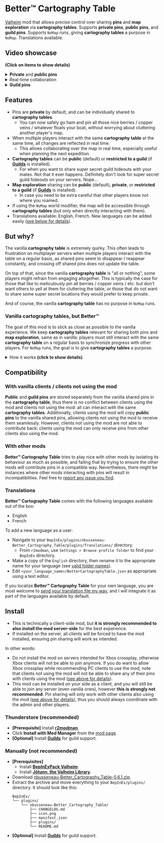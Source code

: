 # Better™ Cartography Table

[Valheim](https://store.steampowered.com/app/892970/Valheim/) mod that allows precise control over sharing **pins** and **map exploration** via **cartography tables**.
Supports **private pins**, **public pins**, and **guild pins**.
Supports `NoMap` runs, giving **cartography tables** a purpose in `NoMap`.
Translations available.

## Video showcase

**(Click on items to show details)**

<details>
<summary><b>Private</b> and <b>public pins</b></summary>

Astrid and Brynhild are playing together, however Astrid has a tad too many mushroom pins for Brynhild's liking.
Thanks to **Better™ Cartography Table**, their friendship is safe, as Astrid can selectively decide which pins to share on the **public cartography table**.

https://github.com/nbusseneau/BetterCartographyTable/assets/4659919/e13e6267-88ad-4aee-bdfe-f78e807bc2f8

</details>

<details>
<summary>Real-time collaboration</summary>

Astrid and Brynhild are planning their next expedition.
Thanks to **Better™ Cartography Table**, it will be a great success, as they can collaborate and prepare it in real time on the **public cartography table**.

https://github.com/nbusseneau/BetterCartographyTable/assets/4659919/e535a301-994f-4129-b9ec-3e51685bab2c

</details>

<details>
<summary><b>Guild pins</b></summary>

Astrid and Brynhild are members of rival guilds (The Mushroom Enjoyers and The Ground Shakers), and neither wants their archnemesis to know about their secret hideout.
Thanks to **Better™ Cartography Table**, their rivalry is fueled, as guild members can share **guild-only pins** on their **guild-restricted cartography table**.

https://github.com/nbusseneau/BetterCartographyTable/assets/4659919/421e90b4-f00f-4047-b9ce-3839ac499035

</details>

## Features

- Pins are **private** by default, and can be individually shared to **cartography tables**.
  - You can now safely go ham and pin all those nice berries / copper veins / whatever floats your boat, without worrying about cluttering another player's map.
- When multiple players interact with the same **cartography table** at the same time, all changes are reflected in real time.
  - This allows collaborating over the map in real time, especially useful when planning the next expedition.
- **Cartography tables** can be **public** (default) or **restricted to a guild** (if [**Guilds**](https://thunderstore.io/c/valheim/p/Smoothbrain/Guilds/) is installed).
  - For when you want to share super secret guild hideouts with your mates. Not that it ever happens. Definitely don't look for super secret guild hideouts on your servers. Nope...
- **Map exploration** sharing can be **public** (default), **private**, or **restricted to a guild** (if [**Guilds**](https://thunderstore.io/c/valheim/p/Smoothbrain/Guilds/) is installed).
  - In case you need to be extra careful that other players know not where you roamed.
- If using the `NoMap` world modifier, the map will be accessible through **cartography tables** (but only when directly interacting with them).
- Translations available: English, French. New languages can be added easily ([see below for details](#translations)).

## But why?

The vanilla **cartography table** is extremely quirky.
This often leads to frustration on multiplayer servers when multiple players interact with the table on a regular basis, as shared pins seem to disappear / reappear constantly, and crossing off shared pins does not update the table.

On top of that, since the vanilla **cartography table** is "all or nothing", some players might refrain from engaging altogether.
This is typically the case for those that like to meticulously pin all berries / copper veins / etc. but don't want others to yell at them for cluttering the table, or those that do not want to share some super secret locations they would prefer to keep private.

And of course, the vanilla **cartography table** has no purpose in `NoMap` runs.

### Vanilla cartography tables, but Better™

The goal of this mod is to stick as close as possible to the vanilla experience.
We keep **cartography tables** relevant for sharing both pins and **map exploration**, same as in vanilla: players must still interact with the same **cartography table** on a regular basis to synchronize progress with other players.
For `NoMap` runs, the goal is to give **cartography tables** a purpose.

<details>
<summary>How it works <b>(click to show details)</b></summary>

- When opening the map without interacting with a **cartography table**:
  - Your **private pins** can be interacted with, same as in vanilla.
  - **Public** or **guild pins** previously retrieved from a **cartography table** can be shown or hidden (akin to vanilla shared pins), but cannot be interacted with (cannot cross off, cannot remove).
  - In `NoMap` runs, the map will still refuse to open: it can only open by interacting with a **cartography table**.
- When hovering a **cartography table**:
  - Text will appear (akin to vanilla) and list information about the table and how to interact with it.
  - If [**Guilds**](https://thunderstore.io/c/valheim/p/Smoothbrain/Guilds/) is installed, the table can be switched between **public mode** (default) or **guild mode**. When a table is in **guild mode**, only its guild members can interact with it.
- When interacting with a **cartography table**:
  - Retrieve other players' **map exploration** currently shared to the table, same as in vanilla.
  - If **map exploration** sharing is in **public mode** (default) or **guild mode** (and we are interacting with a **guild table**), share your **map exploration** to the table.
  - Retrieve **public** or **guild pins** currently shared to the table.
  - Open the map:
    - Your **private pins** can be interacted with, same as in vanilla, but can additionally be shared to the table (becoming **public** or **guild pins**).
    - **Public** or **guild pins** can be crossed off / removed akin to vanilla, or unshared from the table (becoming **private pins** on your map).
    - When multiple players interact with the same **cartography table** at the same time, all changes to **public** or **guild pins** are reflected in real time.

</details>

## Compatibility

### With vanilla clients / clients not using the mod

**Public** and **guild pins** are stored separately from the vanilla shared pins in the **cartography table**, thus there is no conflict between clients using the mod and clients not using the mod: all can interact with the same **cartography tables**.
Additionally, clients using the mod will copy **public pins** to the vanilla shared pins, allowing clients not using the mod to receive them seamlessly.
However, clients not using the mod are not able to contribute back: clients using the mod can only receive pins from other clients also using the mod.

### With other mods

**Better™ Cartography Table** tries to play nice with other mods by isolating its behaviour as much as possible, and failing that by trying to ensure the other mods will contribute pins in a compatible way.
Nevertheless, there might be instances where other mods interacting with pins will result in incompatiblities.
Feel free to [report any issue you find](https://github.com/nbusseneau/BetterCartographyTable/issues/new).

### Translations

**Better™ Cartography Table** comes with the following languages available out of the box:

- English
- French

To add a new language as a user:

- Navigate to your `BepInEx/plugins/nbusseneau-Better_Cartography_Table/plugins/Translations/` directory.
  - From `r2modman`, use `Settings > Browse profile folder` to find your `BepInEx` directory.
- Make a copy of the `English` directory, then rename it to the appropriate name for your language (see [valid folder names](https://valheim-modding.github.io/Jotunn/data/localization/language-list.html)).
- Edit `<your_language_name>/BetterCartographyTable.json` as appropriate using a text editor.

If you localize **Better™ Cartography Table** for your own language, you are most welcome to [send your translation file my way](https://github.com/nbusseneau/BetterCartographyTable/issues/new), and I will integrate it as part of the languages available by default.

## Install

- This is technically a client-side mod, but **it is strongly recommended to also install the mod server-side** for the best experience.
- If installed on the server, all clients will be forced to have the mod installed, ensuring pin sharing will work as intended.

In other words:

- Do not install the mod on servers intended for Xbox crossplay, otherwise Xbox clients will not be able to join anymore.
  If you do want to allow Xbox crossplay while recommending PC clients to use the mod, note that clients not using the mod will not be able to share any of their pins with clients using the mod ([see above for details](#with-vanilla-clients--clients-not-using-the-mod)).
- This mod can be installed on your side as a client, and you will still be able to join any server (even vanilla ones), however **this is strongly not recommended**.
  Pin sharing will only work with other clients also using the mod ([see above for details](#with-vanilla-clients--clients-not-using-the-mod)), thus you should always coordinate with the admin and other players.

### Thunderstore (recommended)

- **[Prerequisite]** Install [**r2modman**](https://thunderstore.io/c/valheim/p/ebkr/r2modman/).
- Click **Install with Mod Manager** from the [mod page](https://thunderstore.io/c/valheim/p/nbusseneau/Better_Cartography_Table/).
- **[Optional]** Install [**Guilds**](https://thunderstore.io/c/valheim/p/Smoothbrain/Guilds/) for guild support.

### Manually (not recommended)

- **[Prerequisites]**
  - Install [**BepInExPack Valheim**](https://thunderstore.io/c/valheim/p/denikson/BepInExPack_Valheim/).
  - Install [**Jötunn, the Valheim Library**](https://thunderstore.io/c/valheim/p/ValheimModding/Jotunn/).
- Download [nbusseneau-Better_Cartography_Table-0.6.1.zip](https://github.com/nbusseneau/BetterCartographyTable/releases/latest/download/nbusseneau-Better_Cartography_Table-0.6.1.zip).
- Extract the archive and move everything to your `BepInEx/plugins/` directory. It should look like this:
  ```
  BepInEx/
  └── plugins/
      └── nbusseneau-Better_Cartography_Table/
          ├── CHANGELOG.md
          ├── icon.png
          ├── manifest.json
          ├── plugins/
          └── README.md
  ```
- **[Optional]** Install [**Guilds**](https://thunderstore.io/c/valheim/p/Smoothbrain/Guilds/) for guild support.
